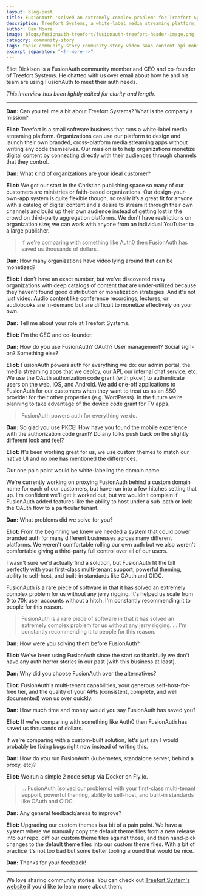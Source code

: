 ```yaml
---
layout: blog-post
title: FusionAuth 'solved an extremely complex problem' for Treefort Systems
description: Treefort Systems, a white-label media streaming platform, uses FusionAuth to powers auth for everything, including an admin portal, media streaming apps, an API, an internal chat service. They to authenticate users on the web, iOS, and Android.
author: Dan Moore
image: blogs/fusionauth-treefort/fusionauth-treefort-header-image.png
category: community-story
tags: topic-community-story community-story video saas content api mobile android ios
excerpt_separator: "<!--more-->"
---
```


Eliot Dickison is a FusionAuth community member and CEO and co-founder of Treefort Systems. He chatted with us over email about how he and his team are using FusionAuth to meet their auth needs. 

<!--more-->

*This interview has been lightly edited for clarity and length.*

-------

**Dan:** Can you tell me a bit about Treefort Systems? What is the company's mission?

**Eliot:** Treefort is a small software business that runs a white-label media streaming platform. Organizations can use our platform to design and launch their own branded, cross-platform media streaming apps without writing any code themselves. Our mission is to help organizations monetize digital content by connecting directly with their audiences through channels that they control.

**Dan:** What kind of organizations are your ideal customer?

**Eliot:** We got our start in the Christian publishing space so many of our customers are ministries or faith-based organizations. Our design-your-own-app system is quite flexible though, so really it’s a great fit for anyone with a catalog of digital content and a desire to stream it through their own channels and build up their own audience instead of getting lost in the crowd on third-party aggregation platforms. We don't have restrictions on organization size; we can work with anyone from an individual YouTuber to a large publisher.

> If we're comparing with something like Auth0 then FusionAuth has saved us thousands of dollars.

**Dan:** How many organizations have video lying around that can be monetized?

**Eliot:** I don't have an exact number, but we've discovered many organizations with deep catalogs of content that are under-utilized because they haven't found good distribution or monetization strategies. And it's not just video. Audio content like conference recordings, lectures, or audiobooks are in-demand but are difficult to monetize effectively on your own.

**Dan:** Tell me about your role at Treefort Systems.

**Eliot:** I'm the CEO and co-founder.

**Dan:** How do you use FusionAuth? OAuth? User management? Social sign-on? Something else?

**Eliot:** FusionAuth powers auth for everything we do: our admin portal, the media streaming apps that we deploy, our API, our internal chat service, etc. We use the OAuth authorization code grant (with pkce!) to authenticate users on the web, iOS, and Android. We add one-off applications to FusionAuth for our customers when they want to treat us as an SSO provider for their other properties (e.g. WordPress). In the future we’re planning to take advantage of the device code grant for TV apps.

> FusionAuth powers auth for everything we do.

**Dan:** So glad you use PKCE! How have you found the mobile experience with the authorization code grant? Do any folks push back on the slightly different look and feel?  

**Eliot:** It's been working great for us, we use custom themes to match our native UI and no one has mentioned the differences. 

Our one pain point would be white-labeling the domain name.

We're currently working on proxying FusionAuth behind a custom domain name for each of our customers, but have run into a few hitches setting that up. I'm confident we'll get it worked out, but we wouldn't complain if FusionAuth added features like the ability to host under a sub-path or lock the OAuth flow to a particular tenant.

**Dan:** What problems did we solve for you?

**Eliot:** From the beginning we knew we needed a system that could power branded auth for many different businesses across many different platforms. We weren't comfortable rolling our own auth but we also weren't comfortable giving a third-party full control over all of our users.

I wasn't sure we'd actually find a solution, but FusionAuth fit the bill perfectly with your first-class multi-tenant support, powerful theming, ability to self-host, and built-in standards like OAuth and OIDC.

FusionAuth is a rare piece of software in that it has solved an extremely complex problem for us without any jerry rigging. It's helped us scale from 0 to 70k user accounts without a hitch. I'm constantly recommending it to people for this reason.

> FusionAuth is a rare piece of software in that it has solved an extremely complex problem for us without any jerry rigging. ... I'm constantly recommending it to people for this reason.

**Dan:** How were you solving them before FusionAuth?

**Eliot:** We've been using FusionAuth since the start so thankfully we don't have any auth horror stories in our past (with this business at least).

**Dan:** Why did you choose FusionAuth over the alternatives?

**Eliot:** FusionAuth's multi-tenant capabilities, your generous self-host-for-free tier, and the quality of your APIs (consistent, complete, and well documented) won us over quickly.

**Dan:** How much time and money would you say FusionAuth has saved you?

**Eliot:** If we're comparing with something like Auth0 then FusionAuth has saved us thousands of dollars.

If we're comparing with a custom-built solution, let's just say I would probably be fixing bugs right now instead of writing this.

**Dan:** How do you run FusionAuth (kubernetes, standalone server, behind a proxy, etc)?

**Eliot:** We run a simple 2 node setup via Docker on Fly.io.

> ... FusionAuth [solved our problems] with your first-class multi-tenant support, powerful theming, ability to self-host, and built-in standards like OAuth and OIDC.

**Dan:** Any general feedback/areas to improve?

**Eliot:** Upgrading our custom themes is a bit of a pain point. We have a system where we manually copy the default theme files from a new release into our repo, diff our custom theme files against those, and then hand-pick changes to the default theme files into our custom theme files. With a bit of practice it's not too bad but some better tooling around that would be nice.

**Dan:** Thanks for your feedback!

-------

We love sharing community stories. You can check out [Treefort System's website](https://www.treefortsystems.com/) if you'd like to learn more about them. 


